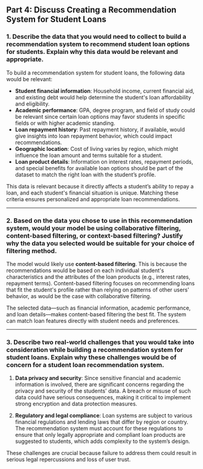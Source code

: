 ## Part 4: Discuss Creating a Recommendation System for Student Loans

### 1. Describe the data that you would need to collect to build a recommendation system to recommend student loan options for students. Explain why this data would be relevant and appropriate.

To build a recommendation system for student loans, the following data would be relevant:

- **Student financial information**: Household income, current financial aid, and existing debt would help determine the student's loan affordability and eligibility.
- **Academic performance**: GPA, degree program, and field of study could be relevant since certain loan options may favor students in specific fields or with higher academic standing.
- **Loan repayment history**: Past repayment history, if available, would give insights into loan repayment behavior, which could impact recommendations.
- **Geographic location**: Cost of living varies by region, which might influence the loan amount and terms suitable for a student.
- **Loan product details**: Information on interest rates, repayment periods, and special benefits for available loan options should be part of the dataset to match the right loan with the student’s profile.

This data is relevant because it directly affects a student’s ability to repay a loan, and each student's financial situation is unique. Matching these criteria ensures personalized and appropriate loan recommendations.

---

### 2. Based on the data you chose to use in this recommendation system, would your model be using collaborative filtering, content-based filtering, or context-based filtering? Justify why the data you selected would be suitable for your choice of filtering method.

The model would likely use **content-based filtering**. This is because the recommendations would be based on each individual student's characteristics and the attributes of the loan products (e.g., interest rates, repayment terms). Content-based filtering focuses on recommending loans that fit the student's profile rather than relying on patterns of other users' behavior, as would be the case with collaborative filtering.

The selected data—such as financial information, academic performance, and loan details—makes content-based filtering the best fit. The system can match loan features directly with student needs and preferences.

---

### 3. Describe two real-world challenges that you would take into consideration while building a recommendation system for student loans. Explain why these challenges would be of concern for a student loan recommendation system.

1. **Data privacy and security**: Since sensitive financial and academic information is involved, there are significant concerns regarding the privacy and security of the students' data. A breach or misuse of such data could have serious consequences, making it critical to implement strong encryption and data protection measures.

2. **Regulatory and legal compliance**: Loan systems are subject to various financial regulations and lending laws that differ by region or country. The recommendation system must account for these regulations to ensure that only legally appropriate and compliant loan products are suggested to students, which adds complexity to the system’s design.

These challenges are crucial because failure to address them could result in serious legal repercussions and loss of user trust.
